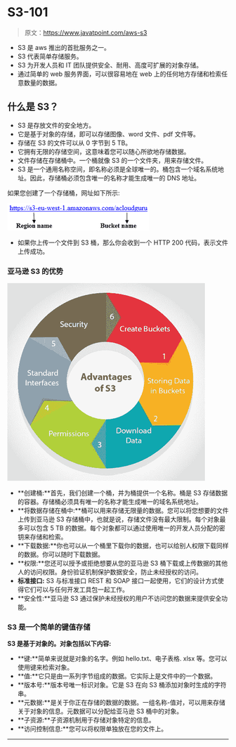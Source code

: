 # S3-101

> 原文：<https://www.javatpoint.com/aws-s3>

*   S3 是 aws 推出的首批服务之一。
*   S3 代表简单存储服务。
*   S3 为开发人员和 IT 团队提供安全、耐用、高度可扩展的对象存储。
*   通过简单的 web 服务界面，可以很容易地在 web 上的任何地方存储和检索任意数量的数据。

## 什么是 S3？

*   S3 是存放文件的安全地方。
*   它是基于对象的存储，即可以存储图像、word 文件、pdf 文件等。
*   存储在 S3 的文件可以从 0 字节到 5 TB。
*   它拥有无限的存储空间，这意味着您可以随心所欲地存储数据。
*   文件存储在存储桶中。一个桶就像 S3 的一个文件夹，用来存储文件。
*   S3 是一个通用名称空间，即名称必须是全球唯一的。桶包含一个域名系统地址。因此，存储桶必须包含唯一的名称才能生成唯一的 DNS 地址。

如果您创建了一个存储桶，网址如下所示:

![AWS S3](img/b33fba7d44af7f7a699753551ab2cf79.png)

*   如果你上传一个文件到 S3 桶，那么你会收到一个 HTTP 200 代码，表示文件上传成功。

### 亚马逊 S3 的优势

![AWS S3](img/a698b037ed30a2449c01e2e842afccc8.png)

*   **创建桶:**首先，我们创建一个桶，并为桶提供一个名称。桶是 S3 存储数据的容器。存储桶必须具有唯一的名称才能生成唯一的域名系统地址。
*   **将数据存储在桶中:**桶可以用来存储无限量的数据。您可以将您想要的文件上传到亚马逊 S3 存储桶中，也就是说，存储文件没有最大限制。每个对象最多可以包含 5 TB 的数据。每个对象都可以通过使用唯一的开发人员分配的密钥来存储和检索。
*   **下载数据:**你也可以从一个桶里下载你的数据，也可以给别人权限下载同样的数据。你可以随时下载数据。
*   **权限:**您还可以授予或拒绝想要从您的亚马逊 S3 桶下载或上传数据的其他人的访问权限。身份验证机制保护数据安全，防止未经授权的访问。
*   **标准接口:** S3 与标准接口 REST 和 SOAP 接口一起使用，它们的设计方式使得它们可以与任何开发工具包一起工作。
*   **安全性:**亚马逊 S3 通过保护未经授权的用户不访问您的数据来提供安全功能。

### S3 是一个简单的键值存储

**S3 是基于对象的。对象包括以下内容:**

*   **键:**简单来说就是对象的名字。例如 hello.txt、电子表格. xlsx 等。您可以使用键来检索对象。
*   **值:**它只是由一系列字节组成的数据。它实际上是文件中的一个数据。
*   **版本号:**版本号唯一标识对象。它是 S3 在向 S3 桶添加对象时生成的字符串。
*   **元数据:**是关于你正在存储的数据的数据。一组名称-值对，可以用来存储关于对象的信息。元数据可以分配给亚马逊 S3 桶中的对象。
*   **子资源:**子资源机制用于存储对象特定的信息。
*   **访问控制信息:**您可以将权限单独放在您的文件上。

* * *